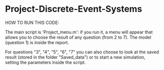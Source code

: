 # Project-Discrete-Event-Systems

HOW TO RUN THIS CODE:

The main script is 'Project_menu.m':
if you run it, a menu will appear that allows you to choose the result of any question (from 2 to 7).
The model (question 1) is inside the report.

For questions "3", "4", "5", "6", "7"  you can also choose to look at the saved result (stored in the folder 
"Saved_data") or to start a new simulation, setting the parameters inside the script. 

